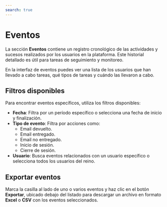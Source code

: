 ```yaml
---
search: true
---
```


# Eventos

La sección **Eventos** contiene un registro cronológico de las actividades y sucesos realizados por los usuarios en la plataforma. Este historial detallado es útil para tareas de seguimiento y monitoreo.

En la interfaz de eventos puedes ver una lista de los usuarios que han llevado a cabo tareas, qué tipos de tareas y cuándo las llevaron a cabo.

## Filtros disponibles

Para encontrar eventos específicos, utiliza los filtros disponibles:

- **Fecha**: Filtra por un período específico o selecciona una fecha de inicio y finalización.
- **Tipo de evento**: Filtra por acciones como:
  - Email devuelto.
  - Email entregado.
  - Email no entregado.
  - Inicio de sesión.
  - Cierre de sesión.
- **Usuario**: Busca eventos relacionados con un usuario específico o selecciona todos los usuarios del reino.

## Exportar eventos

Marca la casilla al lado de uno o varios eventos y haz clic en el botón **Exportar**, ubicado debajo del listado para descargar un archivo en formato **Excel** o **CSV** con los eventos seleccionados.